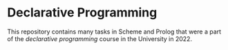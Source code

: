 # Declarative Programming

This repository contains many tasks in Scheme and Prolog that were a part of the *declarative programming* course in the University in 2022.
